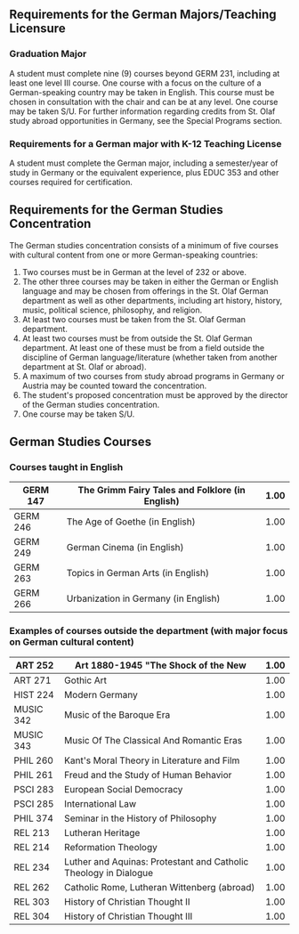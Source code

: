   
  
##  Requirements for the German Majors/Teaching Licensure

###  Graduation Major

A student must complete nine (9) courses beyond GERM 231, including at least one level III course. One course with a focus on the culture of a German-speaking country may be taken in English. This course must be chosen in consultation with the chair and can be at any level. One course may be taken S/U. For further information regarding credits from St. Olaf study abroad opportunities in Germany, see the Special Programs section.

###  Requirements for a German major with K-12 Teaching License

A student must complete the German major, including a semester/year of study in Germany or the equivalent experience, plus EDUC 353 and other courses required for certification.

##  Requirements for the German Studies Concentration

The German studies concentration consists of a minimum of five courses with cultural content from one or more German-speaking countries:

  1. Two courses must be in German at the level of 232 or above. 
  2. The other three courses may be taken in either the German or English language and may be chosen from offerings in the St. Olaf German department as well as other departments, including art history, history, music, political science, philosophy, and religion. 
  3. At least two courses must be taken from the St. Olaf German department. 
  4. At least two courses must be from outside the St. Olaf German department. At least one of these must be from a field outside the discipline of German language/literature (whether taken from another department at St. Olaf or abroad). 
  5. A maximum of two courses from study abroad programs in Germany or Austria may be counted toward the concentration. 
  6. The student's proposed concentration must be approved by the director of the German studies concentration. 
  7. One course may be taken S/U. 

##  German Studies Courses

###  Courses taught in English

GERM 147  |  The Grimm Fairy Tales and Folklore (in English)  |  1.00  
---|---|---  
GERM 246  |  The Age of Goethe (in English)  |  1.00  
GERM 249  |  German Cinema (in English)  |  1.00  
GERM 263  |  Topics in German Arts (in English)  |  1.00  
GERM 266  |  Urbanization in Germany (in English)  |  1.00  
  
###  Examples of courses outside the department (with major focus on German cultural content)

ART 252  |  Art 1880-1945 "The Shock of the New  |  1.00  
---|---|---  
ART 271  |  Gothic Art  |  1.00  
HIST 224  |  Modern Germany  |  1.00  
MUSIC 342  |  Music of the Baroque Era  |  1.00  
MUSIC 343  |  Music Of The Classical And Romantic Eras  |  1.00  
PHIL 260  |  Kant's Moral Theory in Literature and Film  |  1.00  
PHIL 261  |  Freud and the Study of Human Behavior  |  1.00  
PSCI 283  |  European Social Democracy  |  1.00  
PSCI 285  |  International Law  |  1.00  
PHIL 374  |  Seminar in the History of Philosophy  |  1.00  
REL 213  |  Lutheran Heritage  |  1.00  
REL 214  |  Reformation Theology  |  1.00  
REL 234  |  Luther and Aquinas: Protestant and Catholic Theology in Dialogue  |  1.00  
REL 262  |  Catholic Rome, Lutheran Wittenberg (abroad)  |  1.00  
REL 303  |  History of Christian Thought II  |  1.00  
REL 304  |  History of Christian Thought III  |  1.00

